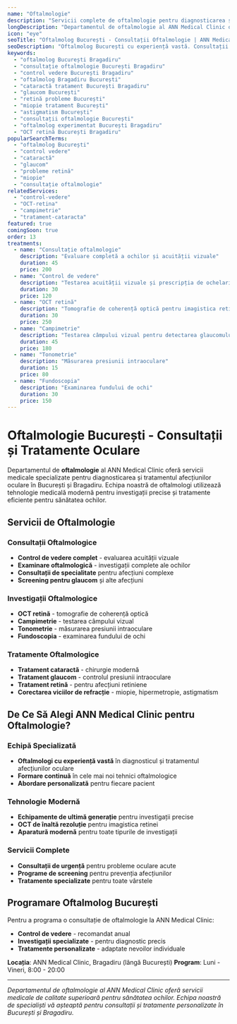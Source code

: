 ```yaml
---
name: "Oftalmologie"
description: "Servicii complete de oftalmologie pentru diagnosticarea și tratamentul afecțiunilor oculare"
longDescription: "Departamentul de oftalmologie al ANN Medical Clinic oferă servicii medicale specializate pentru diagnosticarea și tratamentul afecțiunilor oculare pentru pacienți din București și Bragadiru. Echipa noastră de oftalmologi utilizează tehnologie medicală modernă pentru investigații precise și tratamente eficiente pentru sănătatea ochilor."
icon: "eye"
seoTitle: "Oftalmolog București - Consultații Oftalmologie | ANN Medical Clinic"
seoDescription: "Oftalmolog București cu experiență vastă. Consultații oftalmologie, control vedere, cataractă, glaucom, retină. Programează-te la ANN Medical Clinic Bragadiru."
keywords:
  - "oftalmolog București Bragadiru"
  - "consultație oftalmologie București Bragadiru"
  - "control vedere București Bragadiru"
  - "oftalmolog Bragadiru București"
  - "cataractă tratament București Bragadiru"
  - "glaucom București"
  - "retină probleme București"
  - "miopie tratament București"
  - "astigmatism București"
  - "consultații oftalmologie București"
  - "oftalmolog experimentat București Bragadiru"
  - "OCT retină București Bragadiru"
popularSearchTerms:
  - "oftalmolog București"
  - "control vedere"
  - "cataractă"
  - "glaucom"
  - "probleme retină"
  - "miopie"
  - "consultație oftalmologie"
relatedServices:
  - "control-vedere"
  - "OCT-retina"
  - "campimetrie"
  - "tratament-cataracta"
featured: true
comingSoon: true
order: 13
treatments:
  - name: "Consultație oftalmologie"
    description: "Evaluare completă a ochilor și acuității vizuale"
    duration: 45
    price: 200
  - name: "Control de vedere"
    description: "Testarea acuității vizuale și prescripția de ochelari"
    duration: 30
    price: 120
  - name: "OCT retină"
    description: "Tomografie de coherență optică pentru imagistica retinei"
    duration: 30
    price: 250
  - name: "Campimetrie"
    description: "Testarea câmpului vizual pentru detectarea glaucomului"
    duration: 45
    price: 180
  - name: "Tonometrie"
    description: "Măsurarea presiunii intraoculare"
    duration: 15
    price: 80
  - name: "Fundoscopia"
    description: "Examinarea fundului de ochi"
    duration: 30
    price: 150
---
```


# Oftalmologie București - Consultații și Tratamente Oculare

Departamentul de **oftalmologie** al ANN Medical Clinic oferă servicii medicale specializate pentru diagnosticarea și tratamentul afecțiunilor oculare în București și Bragadiru. Echipa noastră de oftalmologi utilizează tehnologie medicală modernă pentru investigații precise și tratamente eficiente pentru sănătatea ochilor.

## Servicii de Oftalmologie

### Consultații Oftalmologice

- **Control de vedere complet** - evaluarea acuității vizuale
- **Examinare oftalmologică** - investigații complete ale ochilor
- **Consultații de specialitate** pentru afecțiuni complexe
- **Screening pentru glaucom** și alte afecțiuni

### Investigații Oftalmologice

- **OCT retină** - tomografie de coherență optică
- **Campimetrie** - testarea câmpului vizual
- **Tonometrie** - măsurarea presiunii intraoculare
- **Fundoscopia** - examinarea fundului de ochi

### Tratamente Oftalmologice

- **Tratament cataractă** - chirurgie modernă
- **Tratament glaucom** - controlul presiunii intraoculare
- **Tratament retină** - pentru afecțiuni retiniene
- **Corectarea viciilor de refracție** - miopie, hipermetropie, astigmatism

## De Ce Să Alegi ANN Medical Clinic pentru Oftalmologie?

### Echipă Specializată

- **Oftalmologi cu experiență vastă** în diagnosticul și tratamentul afecțiunilor oculare
- **Formare continuă** în cele mai noi tehnici oftalmologice
- **Abordare personalizată** pentru fiecare pacient

### Tehnologie Modernă

- **Echipamente de ultimă generație** pentru investigații precise
- **OCT de înaltă rezoluție** pentru imagistica retinei
- **Aparatură modernă** pentru toate tipurile de investigații

### Servicii Complete

- **Consultații de urgență** pentru probleme oculare acute
- **Programe de screening** pentru prevenția afecțiunilor
- **Tratamente specializate** pentru toate vârstele

## Programare Oftalmolog București

Pentru a programa o consultație de oftalmologie la ANN Medical Clinic:

- **Control de vedere** - recomandat anual
- **Investigații specializate** - pentru diagnostic precis
- **Tratamente personalizate** - adaptate nevoilor individuale

**Locația**: ANN Medical Clinic, Bragadiru (lângă București)
**Program**: Luni - Vineri, 8:00 - 20:00

---

_Departamentul de oftalmologie al ANN Medical Clinic oferă servicii medicale de calitate superioară pentru sănătatea ochilor. Echipa noastră de specialiști vă așteaptă pentru consultații și tratamente personalizate în București și Bragadiru._
